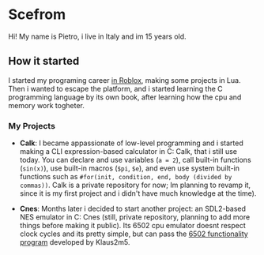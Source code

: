 # Scefrom

Hi! My name is Pietro, i live in Italy and im 15 years old.

## How it started

I started my programing career [in Roblox](https://www.roblox.com/users/823579381/profile), making some projects in Lua. Then i wanted to escape the platform, and i started learning the C programming language by its own book, after learning how the cpu and memory work togheter.

### My Projects

- **Calk**: I became appassionate of low-level programming and i started making a CLI expression-based calculator in C: Calk, that i still use today. You can declare and use variables (`a = 2`), call built-in functions (`sin(x)`), use built-in macros (`$pi`, `$e`), and even use system built-in functions such as `#for(init, condition, end, body (divided by commas))`. Calk is a private repository for now; Im planning to revamp it, since it is my first project and i didn't have much knowledge at the time).

- **Cnes**: Months later i decided to start another project: an SDL2-based NES emulator in C: Cnes (still, private repository, planning to add more things before making it public). Its 6502 cpu emulator doesnt respect clock cycles and its pretty simple, but can pass the [6502 functionality program](https://github.com/Klaus2m5/6502_65C02_functional_tests/blob/master/6502_functional_test.a65) developed by Klaus2m5.

<!--
**scefrom/scefrom** is a ✨ _special_ ✨ repository because its `README.md` (this file) appears on your GitHub profile.

Here are some ideas to get you started:

- 🔭 I’m currently working on ...
- 🌱 I’m currently learning ...
- 👯 I’m looking to collaborate on ...
- 🤔 I’m looking for help with ...
- 💬 Ask me about ...
- 📫 How to reach me: ...
- 😄 Pronouns: ...
- ⚡ Fun fact: ...
-->
